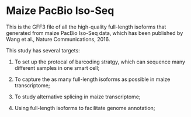 # Maize PacBio Iso-Seq

This is the GFF3 file of all the high-quality full-length isoforms that generated from maize PacBio Iso-Seq data, which has been
published by Wang et al., Nature Communications, 2016.

This study has several targets:

 1) To set up the protocal of barcoding stratgy, which can sequence many different samples in one smart cell;

 2) To capture the as many full-length isoforms as possible in maize transcriptome;
 
 3) To study alternative splicing in maize transcriptome;
 
 4) Using full-length isoforms to facilitate genome annotation;

